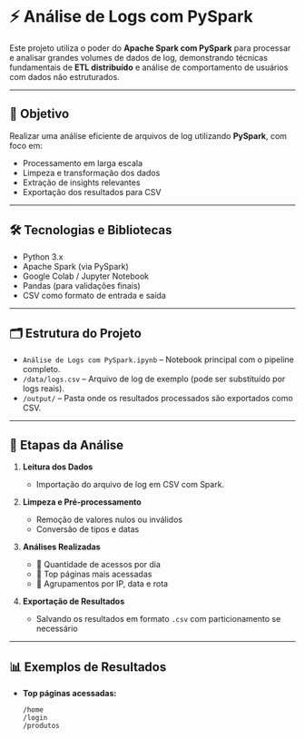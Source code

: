 # ⚡ Análise de Logs com PySpark

Este projeto utiliza o poder do **Apache Spark com PySpark** para processar e analisar grandes volumes de dados de log, demonstrando técnicas fundamentais de **ETL distribuído** e análise de comportamento de usuários com dados não estruturados.

---

## 🎯 Objetivo

Realizar uma análise eficiente de arquivos de log utilizando **PySpark**, com foco em:

- Processamento em larga escala
- Limpeza e transformação dos dados
- Extração de insights relevantes
- Exportação dos resultados para CSV

---

## 🛠️ Tecnologias e Bibliotecas

- Python 3.x
- Apache Spark (via PySpark)
- Google Colab / Jupyter Notebook
- Pandas (para validações finais)
- CSV como formato de entrada e saída

---

## 🗂️ Estrutura do Projeto

- `Análise de Logs com PySpark.ipynb` – Notebook principal com o pipeline completo.
- `/data/logs.csv` – Arquivo de log de exemplo (pode ser substituído por logs reais).
- `/output/` – Pasta onde os resultados processados são exportados como CSV.

---

## 📌 Etapas da Análise

1. **Leitura dos Dados**
   - Importação do arquivo de log em CSV com Spark.

2. **Limpeza e Pré-processamento**
   - Remoção de valores nulos ou inválidos
   - Conversão de tipos e datas

3. **Análises Realizadas**
   - 📅 Quantidade de acessos por dia
   - 📄 Top páginas mais acessadas
   - 📍 Agrupamentos por IP, data e rota

4. **Exportação de Resultados**
   - Salvando os resultados em formato `.csv` com particionamento se necessário

---

## 📊 Exemplos de Resultados

- **Top páginas acessadas:**
  ```plaintext
  /home
  /login
  /produtos

